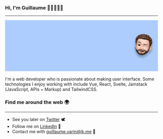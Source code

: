 ### Hi, I'm Guillaume 👋🏻‍🧑🏻‍💻

---

![github profile banner](/assets/images/github-banner.png)

I'm a web developer who is passionate about making user interface. Some technologies I enjoy working with include Vue, React, Svelte, Jamstack (JavaScript, APIs + Markup) and TailwindCSS.

### Find me around the web 🌍

---

- See you later on [Twitter](https://twitter.com/gullme_vrn) 🕊️
- Follow me on [LinkedIn](https://www.linkedin.com/in/gullme-vrn/) 💼
- Contact me with <a href="mailto:guillaume.v31@gmail.com">guillaume.varin@ik.me</a> 📩
